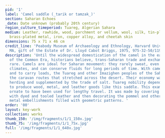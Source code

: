 ```yaml
---
pid: '1'
label: 'Camel saddle (_tarik or tamzak_)'
section: Saharan Echoes
_date: Date unknown (probably 20th century)
region_culture_timeperiod: Tuareg, Algerian Sahara
medium: Leather, rawhide, wood, parchment or vellum, wool, silk, tin-plated metal,
  brass-plated metal, iron, copper alloy, and cheetah skin
dimensions: 75 x 71 x 46 cm
credit_line: 'Peabody Museum of Archaeology and Ethnology, Harvard University, Cambridge,
  MA, gift of the Estate of Dr. Lloyd Cabot Briggs, 1975, 975-32-50/11927. Photograph &copy; President and Fellows of Harvard College, Peabody Museum of Archaeology and Ethnology '
description: 'Until the widespread domestication of the camel in the early centuries
  of the Common Era, historians believe, trans-Saharan trade and exchange was quite
  rare. Camels are ideal for Saharan movement: they rarely sweat, even in hot desert
  climates, and can conserve fluids for long periods of time. With camels to ride
  and to carry loads, the Tuareg and other Imazighen peoples of the Sahara once controlled
  the caravan routes that stretched across the desert. Their economy was based on
  herding and supplemented by the trade of salt. Tuareg nobility depended on artisans
  to produce wood, metal, and leather goods like this saddle. This example is too
  ornate to have been used for lengthy travel. It was made by covering a wooden core
  with dyed and tooled leather and then decorating the pommel and other parts with
  metal embellishments filled with geometric patterns. '
order: '00'
layout: key-work
collection: works
thumb_150: '/img/fragments/1/1_150x.jpg'
thumb_75: '/img/fragments/1/1_75x.jpg'
full: '/img/fragments/1/1_640x.jpg'
---
```

